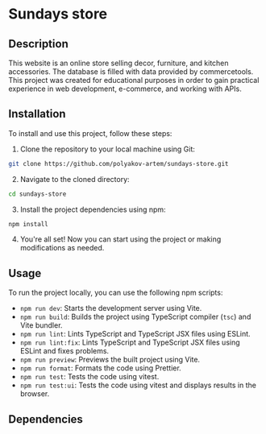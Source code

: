 # Sundays store

## Description

This website is an online store selling decor, furniture, and kitchen accessories. The database is filled with data provided by commercetools. This project was created for educational purposes in order to gain practical experience in web development, e-commerce, and working with APIs.

## Installation

To install and use this project, follow these steps:

1. Clone the repository to your local machine using Git:

```bash
git clone https://github.com/polyakov-artem/sundays-store.git
```

2. Navigate to the cloned directory:

```bash
cd sundays-store
```

3. Install the project dependencies using npm:

```bash
npm install
```

4. You're all set! Now you can start using the project or making modifications as needed.

## Usage

To run the project locally, you can use the following npm scripts:

- `npm run dev`: Starts the development server using Vite.
- `npm run build`: Builds the project using TypeScript compiler (`tsc`) and Vite bundler.
- `npm run lint`: Lints TypeScript and TypeScript JSX files using ESLint.
- `npm run lint:fix`: Lints TypeScript and TypeScript JSX files using ESLint and fixes problems.
- `npm run preview`: Previews the built project using Vite.
- `npm run format`: Formats the code using Prettier.
- `npm run test`: Tests the code using vitest.
- `npm run test:ui`: Tests the code using vitest and displays results in the browser.

## Dependencies
